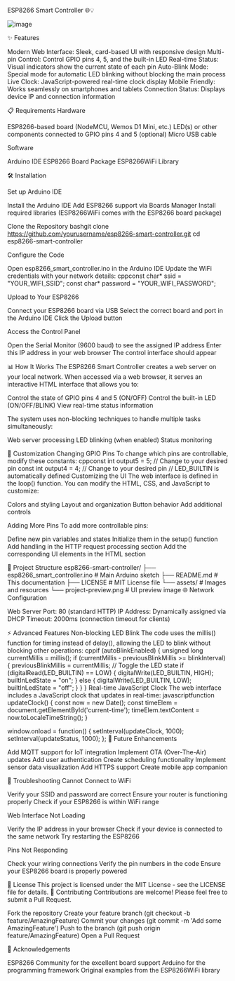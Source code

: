 ESP8266 Smart Controller 🌐💡

![image](https://github.com/user-attachments/assets/77ef9d48-0005-4a4e-a834-a3ce389f0885)




✨ Features

Modern Web Interface: Sleek, card-based UI with responsive design
Multi-pin Control: Control GPIO pins 4, 5, and the built-in LED
Real-time Status: Visual indicators show the current state of each pin
Auto-Blink Mode: Special mode for automatic LED blinking without blocking the main process
Live Clock: JavaScript-powered real-time clock display
Mobile Friendly: Works seamlessly on smartphones and tablets
Connection Status: Displays device IP and connection information

📋 Requirements
Hardware

ESP8266-based board (NodeMCU, Wemos D1 Mini, etc.)
LED(s) or other components connected to GPIO pins 4 and 5 (optional)
Micro USB cable

Software

Arduino IDE
ESP8266 Board Package
ESP8266WiFi Library

🛠️ Installation

Set up Arduino IDE

Install the Arduino IDE
Add ESP8266 support via Boards Manager
Install required libraries (ESP8266WiFi comes with the ESP8266 board package)


Clone the Repository
bashgit clone https://github.com/yourusername/esp8266-smart-controller.git
cd esp8266-smart-controller

Configure the Code

Open esp8266_smart_controller.ino in the Arduino IDE
Update the WiFi credentials with your network details:
cppconst char* ssid     = "YOUR_WIFI_SSID";
const char* password = "YOUR_WIFI_PASSWORD";



Upload to Your ESP8266

Connect your ESP8266 board via USB
Select the correct board and port in the Arduino IDE
Click the Upload button


Access the Control Panel

Open the Serial Monitor (9600 baud) to see the assigned IP address
Enter this IP address in your web browser
The control interface should appear



📊 How It Works
The ESP8266 Smart Controller creates a web server on your local network. When accessed via a web browser, it serves an interactive HTML interface that allows you to:

Control the state of GPIO pins 4 and 5 (ON/OFF)
Control the built-in LED (ON/OFF/BLINK)
View real-time status information

The system uses non-blocking techniques to handle multiple tasks simultaneously:

Web server processing
LED blinking (when enabled)
Status monitoring

🔧 Customization
Changing GPIO Pins
To change which pins are controllable, modify these constants:
cppconst int output5 = 5;  // Change to your desired pin
const int output4 = 4;  // Change to your desired pin
// LED_BUILTIN is automatically defined
Customizing the UI
The web interface is defined in the loop() function. You can modify the HTML, CSS, and JavaScript to customize:

Colors and styling
Layout and organization
Button behavior
Add additional controls

Adding More Pins
To add more controllable pins:

Define new pin variables and states
Initialize them in the setup() function
Add handling in the HTTP request processing section
Add the corresponding UI elements in the HTML section

🧩 Project Structure
esp8266-smart-controller/
├── esp8266_smart_controller.ino  # Main Arduino sketch
├── README.md                     # This documentation
├── LICENSE                       # MIT License file
└── assets/                       # Images and resources
    └── project-preview.png       # UI preview image
🌐 Network Configuration

Web Server Port: 80 (standard HTTP)
IP Address: Dynamically assigned via DHCP
Timeout: 2000ms (connection timeout for clients)

⚡ Advanced Features
Non-blocking LED Blink
The code uses the millis() function for timing instead of delay(), allowing the LED to blink without blocking other operations:
cppif (autoBlinkEnabled) {
  unsigned long currentMillis = millis();
  if (currentMillis - previousBlinkMillis >= blinkInterval) {
    previousBlinkMillis = currentMillis;
    // Toggle the LED state
    if (digitalRead(LED_BUILTIN) == LOW) {
      digitalWrite(LED_BUILTIN, HIGH);
      builtInLedState = "on";
    } else {
      digitalWrite(LED_BUILTIN, LOW);
      builtInLedState = "off";
    }
  }
}
Real-time JavaScript Clock
The web interface includes a JavaScript clock that updates in real-time:
javascriptfunction updateClock() {
  const now = new Date();
  const timeElem = document.getElementById('current-time');
  timeElem.textContent = now.toLocaleTimeString();
}

window.onload = function() {
  setInterval(updateClock, 1000);
  setInterval(updateStatus, 1000);
};
🔄 Future Enhancements

 Add MQTT support for IoT integration
 Implement OTA (Over-The-Air) updates
 Add user authentication
 Create scheduling functionality
 Implement sensor data visualization
 Add HTTPS support
 Create mobile app companion

🐛 Troubleshooting
Cannot Connect to WiFi

Verify your SSID and password are correct
Ensure your router is functioning properly
Check if your ESP8266 is within WiFi range

Web Interface Not Loading

Verify the IP address in your browser
Check if your device is connected to the same network
Try restarting the ESP8266

Pins Not Responding

Check your wiring connections
Verify the pin numbers in the code
Ensure your ESP8266 board is properly powered

📜 License
This project is licensed under the MIT License - see the LICENSE file for details.
👥 Contributing
Contributions are welcome! Please feel free to submit a Pull Request.

Fork the repository
Create your feature branch (git checkout -b feature/AmazingFeature)
Commit your changes (git commit -m 'Add some AmazingFeature')
Push to the branch (git push origin feature/AmazingFeature)
Open a Pull Request

🙏 Acknowledgements

ESP8266 Community for the excellent board support
Arduino for the programming framework
Original examples from the ESP8266WiFi library
